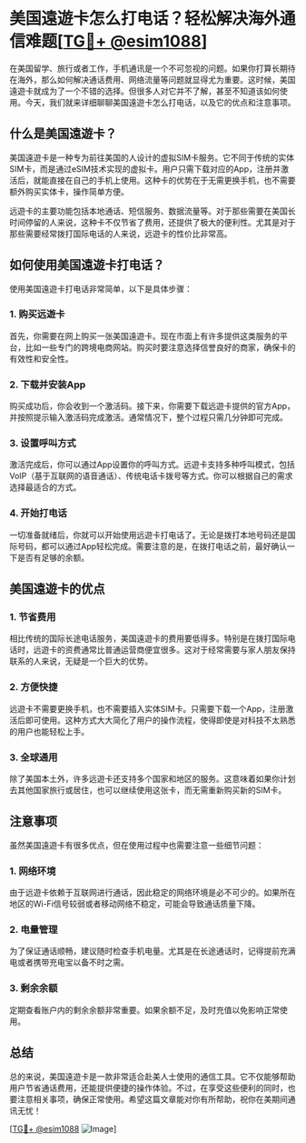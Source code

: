 # 美国遠遊卡怎么打电话？轻松解决海外通信难题[[TG💪+ @esim1088](https://t.me/s/esim1088)]

在美国留学、旅行或者工作，手机通讯是一个不可忽视的问题。如果你打算长期待在海外，那么如何解决通话费用、网络流量等问题就显得尤为重要。这时候，美国遠遊卡就成为了一个不错的选择。但很多人对它并不了解，甚至不知道该如何使用。今天，我们就来详细聊聊美国遠遊卡怎么打电话，以及它的优点和注意事项。

## 什么是美国遠遊卡？

美国遠遊卡是一种专为前往美国的人设计的虚拟SIM卡服务。它不同于传统的实体SIM卡，而是通过eSIM技术实现的虚拟卡。用户只需下载对应的App，注册并激活后，就能直接在自己的手机上使用。这种卡的优势在于无需更换手机，也不需要额外购买实体卡，操作简单方便。

远遊卡的主要功能包括本地通话、短信服务、数据流量等。对于那些需要在美国长时间停留的人来说，这种卡不仅节省了费用，还提供了极大的便利性。尤其是对于那些需要经常拨打国际电话的人来说，远遊卡的性价比非常高。

## 如何使用美国遠遊卡打电话？

使用美国遠遊卡打电话非常简单，以下是具体步骤：

### 1. 购买远遊卡

首先，你需要在网上购买一张美国遠遊卡。现在市面上有许多提供这类服务的平台，比如一些专门的跨境电商网站。购买时要注意选择信誉良好的商家，确保卡的有效性和安全性。

### 2. 下载并安装App

购买成功后，你会收到一个激活码。接下来，你需要下载远遊卡提供的官方App，并按照提示输入激活码完成激活。通常情况下，整个过程只需几分钟即可完成。

### 3. 设置呼叫方式

激活完成后，你可以通过App设置你的呼叫方式。远遊卡支持多种呼叫模式，包括VoIP（基于互联网的语音通话）、传统电话卡拨号等方式。你可以根据自己的需求选择最适合的方式。

### 4. 开始打电话

一切准备就绪后，你就可以开始使用远遊卡打电话了。无论是拨打本地号码还是国际号码，都可以通过App轻松完成。需要注意的是，在拨打电话之前，最好确认一下是否有足够的余额。

## 美国遠遊卡的优点

### 1. 节省费用

相比传统的国际长途电话服务，美国遠遊卡的费用要低得多。特别是在拨打国际电话时，远遊卡的资费通常比普通运营商便宜很多。这对于经常需要与家人朋友保持联系的人来说，无疑是一个巨大的优势。

### 2. 方便快捷

远遊卡不需要更换手机，也不需要插入实体SIM卡。只需要下载一个App，注册激活后即可使用。这种方式大大简化了用户的操作流程，使得即使是对科技不太熟悉的用户也能轻松上手。

### 3. 全球通用

除了美国本土外，许多远遊卡还支持多个国家和地区的服务。这意味着如果你计划去其他国家旅行或居住，也可以继续使用这张卡，而无需重新购买新的SIM卡。

## 注意事项

虽然美国遠遊卡有很多优点，但在使用过程中也需要注意一些细节问题：

### 1. 网络环境

由于远遊卡依赖于互联网进行通话，因此稳定的网络环境是必不可少的。如果所在地区的Wi-Fi信号较弱或者移动网络不稳定，可能会导致通话质量下降。

### 2. 电量管理

为了保证通话顺畅，建议随时检查手机电量。尤其是在长途通话时，记得提前充满电或者携带充电宝以备不时之需。

### 3. 剩余余额

定期查看账户内的剩余余额非常重要。如果余额不足，及时充值以免影响正常使用。

## 总结

总的来说，美国遠遊卡是一款非常适合赴美人士使用的通信工具。它不仅能够帮助用户节省通话费用，还能提供便捷的操作体验。不过，在享受这些便利的同时，也要注意相关事项，确保正常使用。希望这篇文章能对你有所帮助，祝你在美期间通讯无忧！

[[TG💪+ @esim1088](https://t.me/s/esim1088) ![Image](https://i.postimg.cc/4NQfJmqS/Snipaste-2025-05-13-00-14-12.png)]